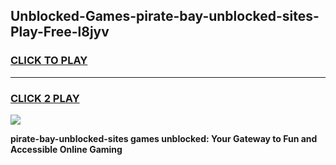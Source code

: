 
## Unblocked-Games-pirate-bay-unblocked-sites-Play-Free-l8jyv
<h3>
<a href="https://premium76.site?title=pirate-bay-unblocked-sites&ref=10A">CLICK TO PLAY</a></h3>
<hr>

<h3>
<a href="https://premium76.site?title=pirate-bay-unblocked-sites&ref=10A">CLICK 2 PLAY</a>
  
</h3>

<a href="https://premium76.site?title=pirate-bay-unblocked-sites&ref=10A"><img src="https://clearcache.store/games.png"></a>


**pirate-bay-unblocked-sites games unblocked: Your Gateway to Fun and Accessible Online Gaming**
